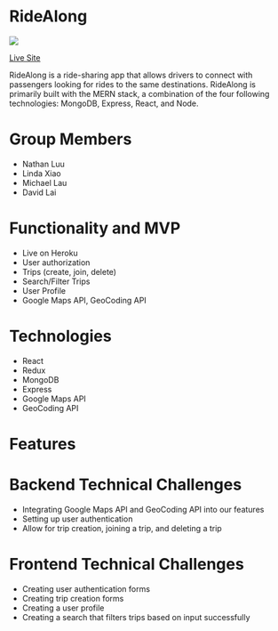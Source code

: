 # RideAlong
![](https://i.imgur.com/vscAchT.png)

[Live Site](https://ridealong-app.herokuapp.com/#/)

RideAlong is a ride-sharing app that allows drivers to connect with passengers looking for rides to the same destinations. RideAlong is primarily built with the MERN stack, a combination of the four following technologies: MongoDB, Express, React, and Node.

# Group Members
* Nathan Luu
* Linda Xiao
* Michael Lau
* David Lai

# Functionality and MVP
* Live on Heroku
* User authorization
* Trips (create, join, delete)
* Search/Filter Trips
* User Profile
* Google Maps API, GeoCoding API 

# Technologies
* React
* Redux
* MongoDB
* Express
* Google Maps API
* GeoCoding API

# Features

# Backend Technical Challenges
* Integrating Google Maps API and GeoCoding API into our features
* Setting up user authentication
* Allow for trip creation, joining a trip, and deleting a trip

# Frontend Technical Challenges
* Creating user authentication forms
* Creating trip creation forms
* Creating a user profile 
* Creating a search that filters trips based on input successfully
